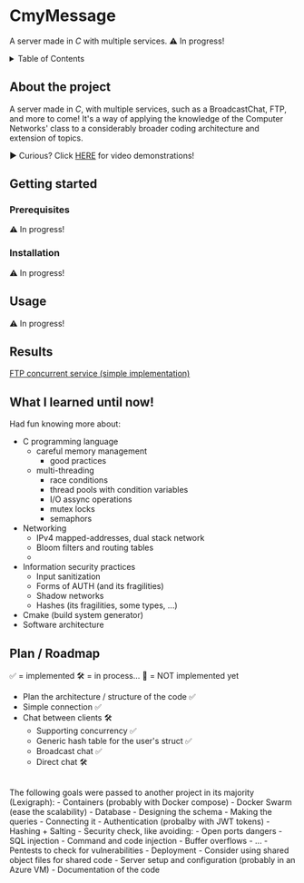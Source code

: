 # CmyMessage
A server made in _C_ with multiple services.
⚠️ In progress!


<!-- TABLE OF CONTENTS -->
<details>
  <summary>Table of Contents</summary>
  <ol>
    <li>
      <a href="#about-the-project">About The Project</a>
    </li>
    <li>
      <a href="#getting-started">Getting Started</a>
      <ul>
        <li><a href="#prerequisites">Prerequisites</a></li>
        <li><a href="#installation">Installation</a></li>
      </ul>
    </li>
    <li><a href="#usage">Usage</a></li>
    <li><a href="#results">Results</a></li>
    <li><a href="#what-i-learned">What I learned until now!</a></li>
    <li><a href="#plan-/-roadmap">Plan / Roadmap</a></li>
  </ol>
</details>

<!-- ABOUT THE PROJECT -->
## About the project
A server made in _C_, with multiple services, such as a BroadcastChat, FTP, and more to come! It's a way of applying the knowledge of the Computer Networks' class to a considerably broader coding architecture and extension of topics.

▶️ Curious? Click <a href="#results">HERE</a> for video demonstrations!

<!-- HOW TO START IT -->
## Getting started
### Prerequisites
⚠️ In progress!

### Installation 
⚠️ In progress!

## Usage
⚠️ In progress!

## Results
<a href="https://youtu.be/v7n3sTKgzqM">FTP concurrent service (simple implementation)</a>

## What I learned until now!
Had fun knowing more about:
* C programming language
  * careful memory management
    * good practices
  * multi-threading
    * race conditions
    * thread pools with condition variables
    * I/O assync operations
    * mutex locks
    * semaphors
* Networking
  * IPv4 mapped-addresses, dual stack network
  * Bloom filters and routing tables
  * 
* Information security practices
  * Input sanitization
  * Forms of AUTH (and its fragilities)
  * Shadow networks
  * Hashes (its fragilities, some types, ...)
* Cmake (build system generator)
* Software architecture 

## Plan / Roadmap 
✅ = implemented
🛠️ = in process...
🔁 = NOT implemented yet

- Plan the architecture / structure of the code ✅
- Simple connection ✅
- Chat between clients 🛠️ 
  - Supporting concurrency ✅
  - Generic hash table for the user's struct ✅
  - Broadcast chat ✅
  - Direct chat 🛠️

 <br />
The following goals were passed to another project in its majority (Lexigraph):
- Containers (probably with Docker compose) 
  - Docker Swarm (ease the scalability)
- Database 
    - Designing the schema 
    - Making the queries 
    - Connecting it 
- Authentication (probalby with JWT tokens) 
  - Hashing + Salting
- Security check, like avoiding: 
  - Open ports dangers 
  - SQL injection 
  - Command and code injection 
  - Buffer overflows 
  - ... 
- Pentests to check for vulnerabilities 
- Deployment 
    - Consider using shared object files for shared code
    - Server setup and configuration (probably in an Azure VM) 
    - Documentation of the code 
